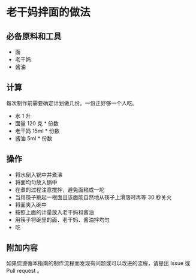 # 老干妈拌面的做法

## 必备原料和工具

* 面
* 老干妈
* 酱油

## 计算

每次制作前需要确定计划做几份。一份正好够一个人吃。

* 水 1 升
* 面量 120 克 * 份数
* 老干妈 15ml * 份数
* 酱油 5ml * 份数

## 操作

* 将水倒入锅中并煮沸
* 将面均匀放入锅中
* 在煮的过程注意搅拌，避免面粘成一坨
* 当用筷子挑起一根面且该面能自然地从筷子上滑落时再等 30 秒关火
* 将面夹入碗中
* 按照上面的计量放入老干妈和酱油
* 用筷子将碗里的面、老干妈、酱油拌均匀
* 吃

## 附加内容

如果您遵循本指南的制作流程而发现有问题或可以改进的流程，请提出 Issue 或 Pull request 。
